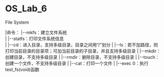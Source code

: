 # OS_Lab_6
File System

  |命令：
    |--mkfs：建立文件系统    
    |
    |--statfs：打印文件系统信息     
    |
    |--cd：进入目录，支持多级目录，目录之间用“/”划分 
    |
    |--ls：若不加路径，则打印当前目录的目录项；可加当前目录的子目录，并且支持多级目录 
    |
    |--mkdir：创建目录，不支持多级目录 
    |
    |--rmdir：删除目录，不支持多级目录
    |
    |--touch：创建一个文件，不支持多级目录
    |
    |--cat：打印一个文件
    |
    |--exec 0：执行test_fs(void)函数
